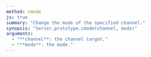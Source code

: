 ```yaml
---
method: cmode
js: true
summary: "Change the mode of the specified channel."
synopsis: "Server.prototype.cmode(channel, mode)"
arguments:
  - "**channel**: the channel target,"
  - "**mode**: the mode."
---
```

